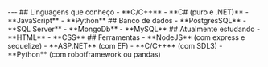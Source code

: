 <h1></h1>
---
## Linguagens que conheço
  - **C/C++**
  - **C# (puro e .NET)**
  - **JavaScript**
  - **Python**
## Banco de dados
- **PostgresSQL**
- **SQL Server**
- **MongoDb**
- **MySQL**
## Atualmente estudando
  - **HTML**
  - **CSS**
## Ferramentas
- **NodeJS** (com express e sequelize)
- **ASP.NET** (com EF)
- **C/C++** (com SDL3)
- **Python** (com robotframework ou pandas)

<!--
**CassianoPereiraLeao/CassianoPereiraLeao** is a ✨ _special_ ✨ repository because its `README.md` (this file) appears on your GitHub profile.

Here are some ideas to get you started:

- 🔭 I’m currently working on ...
- 🌱 I’m currently learning ...
- 👯 I’m looking to collaborate on ...
- 🤔 I’m looking for help with ...
- 💬 Ask me about ...
- 📫 How to reach me: ...
- 😄 Pronouns: ...
- ⚡ Fun fact: ...
-->
